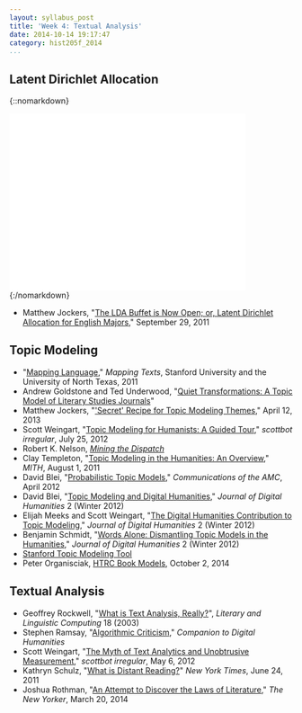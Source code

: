 ```yaml
---
layout: syllabus_post
title: 'Week 4: Textual Analysis'
date: 2014-10-14 19:17:47
category: hist205f_2014 
...
```


## Latent Dirichlet Allocation

{::nomarkdown}
<iframe width="420" height="315" src="//www.youtube.com/embed/DDq3OVp9dNA" frameborder="0" allowfullscreen></iframe>
{:/nomarkdown}

* Matthew Jockers, "[The LDA Buffet is Now Open; or, Latent Dirichlet Allocation for English Majors](http://www.matthewjockers.net/2011/09/29/the-lda-buffet-is-now-open-or-latent-dirichlet-allocation-for-english-majors/)," September 29, 2011

## Topic Modeling

* "[Mapping Language](http://language.mappingtexts.org/)," *Mapping Texts*, Stanford University and the University 
of North Texas, 2011
* Andrew Goldstone and Ted Underwood, "[Quiet Transformations: A Topic Model of Literary Studies Journals](http://rci.rutgers.edu/~ag978/quiet/#/about)" 
* Matthew Jockers, "['Secret' Recipe for Topic Modeling Themes](http://www.matthewjockers.net/2013/04/12/secret-recipe-for-topic-modeling-themes/)," April 12, 2013
* Scott Weingart, "[Topic Modeling for Humanists: A Guided Tour](http://www.scottbot.net/HIAL/?p=19113)," *scottbot irregular*, July 25, 2012
* Robert K. Nelson, *[Mining the Dispatch](http://dsl.richmond.edu/dispatch/pages/intro)*
* Clay Templeton, "[Topic Modeling in the Humanities: An Overview](http://mith.umd.edu/topic-modeling-in-the-humanities-an-overview/)," *MITH*, August 1, 2011
* David Blei, "[Probabilistic Topic Models](http://www.cs.princeton.edu/~blei/papers/Blei2012.pdf)," *Communications of the AMC*, April 2012
* David Blei, "[Topic Modeling and Digital Humanities](http://journalofdigitalhumanities.org/2-1/topic-modeling-and-digital-humanities-by-david-m-blei/)," *Journal of Digital Humanities* 2 (Winter 2012)
* Elijah Meeks and Scott Weingart, "[The Digital Humanities Contribution to Topic Modeling](http://journalofdigitalhumanities.org/2-1/dh-contribution-to-topic-modeling/)," *Journal of Digital Humanities* 2 (Winter 2012)
* Benjamin Schmidt, "[Words Alone: Dismantling Topic Models in the Humanities](http://journalofdigitalhumanities.org/2-1/words-alone-by-benjamin-m-schmidt/)," *Journal of Digital Humanities* 2 (Winter 2012)
* [Stanford Topic Modeling Tool](http://www-nlp.stanford.edu/software/tmt/tmt-0.4/)
* Peter Organisciak, [HTRC Book Models](https://github.com/organisciak/htrc-book-models), October 2, 2014

## Textual Analysis

* Geoffrey Rockwell, "[What is Text Analysis, Really?](http://geoffreyrockwell.com/publications/WhatIsTAnalysis.pdf)", *Literary and Linguistic Computing* 18 (2003)
* Stephen Ramsay, "[Algorithmic Criticism](http://www.digitalhumanities.org/companion/view?docId=blackwell/9781405148641/9781405148641.xml&chunk.id=ss1-6-7)," *Companion to Digital Humanities*
* Scott Weingart, "[The Myth of Text Analytics and Unobtrusive Measurement](http://www.scottbot.net/HIAL/?p=16713)," *scottbot irregular*, May 6, 2012
* Kathryn Schulz, "[What is Distant Reading?](http://www.nytimes.com/2011/06/26/books/review/the-mechanic-muse-what-is-distant-reading.html?pagewanted=all&_r=0)" *New York Times*, June 24, 2011
* Joshua Rothman, "[An Attempt to Discover the Laws of Literature](http://www.newyorker.com/books/page-turner/an-attempt-to-discover-the-laws-of-literature)," *The New Yorker*, March 20, 2014
